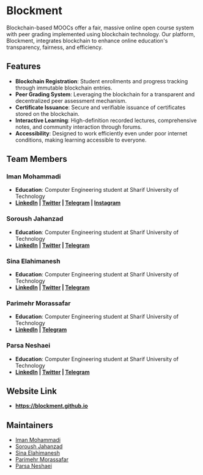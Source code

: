 # Blockment

Blockchain-based MOOCs offer a fair, massive online open course system with peer grading implemented using blockchain technology. Our platform, Blockment, integrates blockchain to enhance online education's transparency, fairness, and efficiency.

## Features

- **Blockchain Registration**: Student enrollments and progress tracking through immutable blockchain entries.
- **Peer Grading System**: Leveraging the blockchain for a transparent and decentralized peer assessment mechanism.
- **Certificate Issuance**: Secure and verifiable issuance of certificates stored on the blockchain.
- **Interactive Learning**: High-definition recorded lectures, comprehensive notes, and community interaction through forums.
- **Accessibility**: Designed to work efficiently even under poor internet conditions, making learning accessible to everyone.

## Team Members

### Iman Mohammadi
- **Education**: Computer Engineering student at Sharif University of Technology
- **[LinkedIn](https://www.linkedin.com/in/imanmohammadi02) | [Twitter](https://twitter.com/Iman_M_02) | [Telegram](https://t.me/Iman_M_02) | [Instagram](https://www.instagram.com/iman_m_02/)**

### Soroush Jahanzad
- **Education**: Computer Engineering student at Sharif University of Technology
- **[LinkedIn](https://www.linkedin.com/in/soroush-jahanzad) | [Twitter](https://twitter.com/SoroushTheFirst) | [Telegram](https://t.me/SoroushTheFirst)**

### Sina Elahimanesh
- **Education**: Computer Engineering student at Sharif University of Technology
- **[LinkedIn](https://www.linkedin.com/in/sina-elahimanesh-094120158) | [Twitter](https://twitter.com/SElahimanesh) | [Telegram](https://t.me/SinaElahimanesh)**

### Parimehr Morassafar
- **Education**: Computer Engineering student at Sharif University of Technology
- **[LinkedIn](https://www.linkedin.com/in/parimehr-morassafar-766a04195) | [Telegram](https://t.me/pariiimehr)**

### Parsa Neshaei
- **Education**: Computer Engineering student at Sharif University of Technology
- **[LinkedIn](https://www.linkedin.com/in/spneshaei) | [Twitter](https://twitter.com/seyyedparsa) | [Telegram](https://t.me/spneshaei)**

## Website Link

- **https://blockment.github.io**

## Maintainers

- [Iman Mohammadi](https://github.com/Imanm02)
- [Soroush Jahanzad](https://github.com/SJahanzad)
- [Sina Elahimanesh](https://github.com/SinaElahimanesh)
- [Parimehr Morassafar](https://github.com/parimehrmorassa)
- [Parsa Neshaei](https://github.com/spneshaei)
